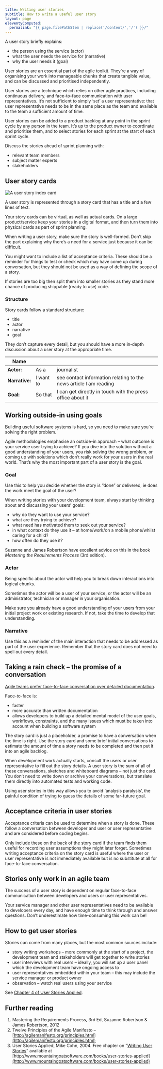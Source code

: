 ```yaml
---
title: Writing user stories
subtitle: How to write a useful user story
layout: page
eleventyComputed:
  permalink: "{{ page.filePathStem | replace('/content/','/') }}/"
---
```


A user story briefly explains:

- the person using the service (actor)
- what the user needs the service for (narrative)
- why the user needs it (goal)

User stories are an essential part of the agile toolkit. They’re a way of organising your work into manageable chunks that create tangible value, and can be discussed and prioritised independently.

User stories are a technique which relies on other agile practices, including continuous delivery, and face-to-face communication with user representatives. It’s not sufficient to simply ‘set’ a user representative: that user representative needs to be in the same place as the team and available to the team a sufficient amount of time.

User stories can be added to a product backlog at any point in the sprint cycle by any person in the team. It’s up to the product owner to coordinate and prioritise them, and to select stories for each sprint at the start of each sprint cycle.

Discuss the stories ahead of sprint planning with:

- relevant team members
- subject matter experts
- stakeholders

## User story cards

![A user story index card](/assets/content/version-1/guides/images/user-story-index-card.jpg)

A user story is represented through a story card that has a title and a few lines of text.

Your story cards can be virtual, as well as actual cards. On a large product/service keep your stories in a digital format, and then turn them into physical cards as part of sprint planning.

When writing a user story, make sure the story is well-formed. Don’t skip the part explaining why there’s a need for a service just because it can be difficult.

You might want to include a list of acceptance criteria. These should be a reminder for things to test or check which may have come up during conversation, but they should not be used as a way of defining the scope of a story.

If stories are too big then split them into smaller stories as they stand more chance of producing shippable (ready to use) code.

### Structure

Story cards follow a standard structure:

- title
- actor
- narrative
- goal

They don’t capture every detail, but you should have a more in-depth discussion about a user story at the appropriate time.

| Name | | |
| --- | --- | --- |
| **Actor:** | As a | journalist |
| **Narrative:** | I want to | see contact information relating to the news article I am reading |
| **Goal:** | So that | I can get directly in touch with the press office about it |

## Working outside-in using goals

Building useful software systems is hard, so you need to make sure you’re solving the right problem.

Agile methodologies emphasise an outside-in approach – what outcome is your service user trying to achieve? If you dive into the solution without a good understanding of your users, you risk solving the wrong problem, or coming up with solutions which don’t really work for your users in the real world. That’s why the most important part of a user story is the goal.

### Goal

Use this to help you decide whether the story is “done” or delivered, ie does the work meet the goal of the user?

When writing stories with your development team, always start by thinking about and discussing your users’ goals:

- why do they want to use your service?
- what are they trying to achieve?
- what need has motivated them to seek out your service?
- in what context do they use it – at home/work/on a mobile phone/whilst caring for a child?
- how often do they use it?

Suzanne and James Robertson have excellent advice on this in the book _Mastering the Requirements Process_ (3rd edition).

### Actor

Being specific about the actor will help you to break down interactions into logical chunks.

Sometimes the actor will be a user of your service, or the actor will be an administrator, technician or manager in your organisation.

Make sure you already have a good understanding of your users from your initial project work or existing research. If not, take the time to develop that understanding.

### Narrative

Use this as a reminder of the main interaction that needs to be addressed as part of the user experience. Remember that the story card does not need to spell out every detail.

## Taking a rain check – the promise of a conversation

[Agile teams prefer face-to-face conversation over detailed documentation](http://agilemanifesto.org/principles.html).

Face-to-face is:

- faster
- more accurate than written documentation
- allows developers to build up a detailed mental model of the user goals, workflows, constraints, and the many issues which must be taken into account when building a software system

The story card is just a placeholder, a promise to have a conversation when the time is right. Use the story card and some brief initial conversations to estimate the amount of time a story needs to be completed and then put it into an agile backlog.

When development work actually starts, consult the users or user representative to fill out the story details. A user story is the sum of all of these conversations, sketches and whiteboard diagrams – not just the card. You don’t need to write down or archive your conversations, but translate them directly into automated tests and working code.

Using user stories in this way allows you to avoid ‘analysis paralysis’, the painful condition of trying to guess the details of some far-future goal.

## Acceptance criteria in user stories

Acceptance criteria can be used to determine when a story is done. These follow a conversation between developer and user or user representative and are considered before coding begins.

Only include these on the back of the story card if the team finds them useful for recording user assumptions they might later forget. Sometimes writing acceptance criteria on the story card is useful where the user or user representative is not immediately available but is no substitute at all for face-to-face conversation.

## Stories only work in an agile team

The success of a user story is dependent on regular face-to-face communication between developers and users or user representatives.

Your service manager and other user representatives need to be available to developers every day, and have enough time to think through and answer questions. Don’t underestimate how time-consuming this work can be!

## How to get user stories

Stories can come from many places, but the most common sources include:

- story writing workshops – more commonly at the start of a project, the development team and stakeholders will get together to write stories
- user interviews with real users – ideally, you will set up a user panel which the development team have ongoing access to
- user representatives embedded within your team – this may include the service manager or product owner
- observation – watch real users using your service

See [Chapter 4 of User Stories Applied](http://www.mountaingoatsoftware.com/books/user-stories-applied).

## Further reading

1. Mastering the Requirements Process, 3rd Ed, Suzanne Robertson & James Robertson, 2012
2. Twelve Principles of the Agile Manifesto – [http://agilemanifesto.org/principles.html](http://agilemanifesto.org/principles.html)
3. User Stories Applied, Mike Cohn, 2004. Free chapter on “[Writing User Stories](/assets/content/version-1/guides/documents/User-Stories-Applied-Mike-Cohn.pdf)” available at [http://www.mountaingoatsoftware.com/books/user-stories-applied](http://www.mountaingoatsoftware.com/books/user-stories-applied)
